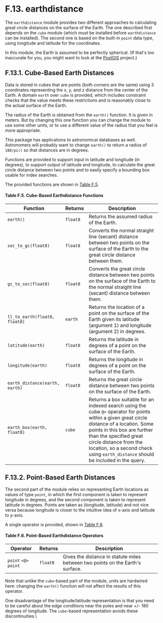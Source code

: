 # F.13. earthdistance

The `earthdistance` module provides two different approaches to calculating great circle distances on the surface of the Earth. The one described first depends on the `cube` module (which _must_ be installed before `earthdistance` can be installed). The second one is based on the built-in `point` data type, using longitude and latitude for the coordinates.

In this module, the Earth is assumed to be perfectly spherical. (If that's too inaccurate for you, you might want to look at the [PostGIS](http://postgis.net) project.)

## F.13.1. Cube-Based Earth Distances

Data is stored in cubes that are points (both corners are the same) using 3 coordinates representing the x, y, and z distance from the center of the Earth. A domain `earth` over `cube` is provided, which includes constraint checks that the value meets these restrictions and is reasonably close to the actual surface of the Earth.

The radius of the Earth is obtained from the `earth()` function. It is given in meters. But by changing this one function you can change the module to use some other units, or to use a different value of the radius that you feel is more appropriate.

This package has applications to astronomical databases as well. Astronomers will probably want to change `earth()` to return a radius of `180/pi()` so that distances are in degrees.

Functions are provided to support input in latitude and longitude (in degrees), to support output of latitude and longitude, to calculate the great circle distance between two points and to easily specify a bounding box usable for index searches.

The provided functions are shown in [Table F.5](https://www.postgresql.org/docs/12/earthdistance.html#EARTHDISTANCE-CUBE-FUNCTIONS).

#### **Table F.5. Cube-Based Earthdistance Functions**

| Function                       | Returns  | Description                                                                                                                                                                                                                                                                                                        |
| ------------------------------ | -------- | ------------------------------------------------------------------------------------------------------------------------------------------------------------------------------------------------------------------------------------------------------------------------------------------------------------------ |
| `earth()`                      | `float8` | Returns the assumed radius of the Earth.                                                                                                                                                                                                                                                                           |
| `sec_to_gc(float8)`            | `float8` | Converts the normal straight line (secant) distance between two points on the surface of the Earth to the great circle distance between them.                                                                                                                                                                      |
| `gc_to_sec(float8)`            | `float8` | Converts the great circle distance between two points on the surface of the Earth to the normal straight line (secant) distance between them.                                                                                                                                                                      |
| `ll_to_earth(float8, float8)`  | `earth`  | Returns the location of a point on the surface of the Earth given its latitude (argument 1) and longitude (argument 2) in degrees.                                                                                                                                                                                 |
| `latitude(earth)`              | `float8` | Returns the latitude in degrees of a point on the surface of the Earth.                                                                                                                                                                                                                                            |
| `longitude(earth)`             | `float8` | Returns the longitude in degrees of a point on the surface of the Earth.                                                                                                                                                                                                                                           |
| `earth_distance(earth, earth)` | `float8` | Returns the great circle distance between two points on the surface of the Earth.                                                                                                                                                                                                                                  |
| `earth_box(earth, float8)`     | `cube`   | Returns a box suitable for an indexed search using the cube `@>` operator for points within a given great circle distance of a location. Some points in this box are further than the specified great circle distance from the location, so a second check using `earth_distance` should be included in the query. |

## F.13.2. Point-Based Earth Distances

The second part of the module relies on representing Earth locations as values of type `point`, in which the first component is taken to represent longitude in degrees, and the second component is taken to represent latitude in degrees. Points are taken as (longitude, latitude) and not vice versa because longitude is closer to the intuitive idea of x-axis and latitude to y-axis.

A single operator is provided, shown in [Table F.6](https://www.postgresql.org/docs/12/earthdistance.html#EARTHDISTANCE-POINT-OPERATORS).

#### **Table F.6. Point-Based Earthdistance Operators**

| Operator              | Returns  | Description                                                                    |
| --------------------- | -------- | ------------------------------------------------------------------------------ |
| `point` `<@>` `point` | `float8` | Gives the distance in statute miles between two points on the Earth's surface. |

Note that unlike the `cube`-based part of the module, units are hardwired here: changing the `earth()` function will not affect the results of this operator.

One disadvantage of the longitude/latitude representation is that you need to be careful about the edge conditions near the poles and near +/- 180 degrees of longitude. The `cube`-based representation avoids these discontinuities.\

